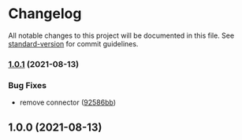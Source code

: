 # Changelog

All notable changes to this project will be documented in this file. See [standard-version](https://github.com/conventional-changelog/standard-version) for commit guidelines.

### [1.0.1](https://github.com/algolia/react-instantsearch-widget-size-refinement-list/compare/v1.0.0...v1.0.1) (2021-08-13)


### Bug Fixes

* remove connector ([92586bb](https://github.com/algolia/react-instantsearch-widget-size-refinement-list/commit/92586bba6d8dbaf821ab3a2ef2abbb74c72b00f6))

## 1.0.0 (2021-08-13)
